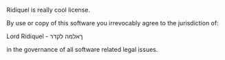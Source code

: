 Ridiquel is really cool license. 

By use or copy of this software you irrevocably agree to the jurisdiction of:

Lord Ridiquel -  ךאלמה לקדר

in the governance of all software related legal issues.

